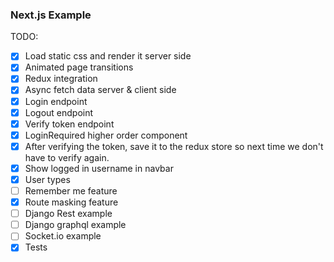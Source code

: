 ### Next.js Example

TODO:

- [x] Load static css and render it server side
- [x] Animated page transitions
- [x] Redux integration
- [x] Async fetch data server & client side
- [x] Login endpoint
- [x] Logout endpoint
- [x] Verify token endpoint
- [x] LoginRequired higher order component
- [x] After verifying the token, save it to the redux store so next time we don't have to verify again.
- [x] Show logged in username in navbar
- [x] User types
- [ ] Remember me feature
- [x] Route masking feature
- [ ] Django Rest example
- [ ] Django graphql example
- [ ] Socket.io example
- [x] Tests
